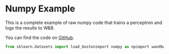 # Numpy Example

This is a complete example of raw numpy code that trains a perceptron and logs the results to W&B.

You can find the code on [GitHub](https://github.com/wandb/examples/blob/master/numpy-boston/train.py).

```python
from sklearn.datasets import load_bostonimport numpy as npimport wandbwandb.init()# Save hyperparameterswandb.config.lr = 0.000001wandb.config.epochs = 1# Load Datasetdata, target = load_boston(return_X_y=True)# Initialize modelweights = np.zeros(data.shape[1])bias = 0# Train Modelfor _ in range(wandb.config.epochs):    np.random.shuffle(data)    for i in range(data.shape[0]):        x = data[i, :]        y = target[i]        err = y - np.dot(weights, x)        if (err < 0):            weights -= wandb.config.lr * x             bias -= wandb.config.lr        else:            weights += wandb.config.lr * x            bias += wandb.config.lr        # Log absolute error as "loss"        wandb.log({"Loss": np.abs(err)})# Save Modelnp.save("weights", weights)wandb.save("weights.npy")
```


